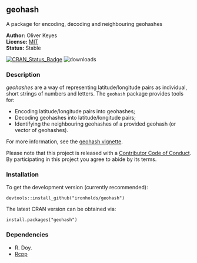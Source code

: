 ## geohash
A package for encoding, decoding and neighbouring geohashes

__Author:__ Oliver Keyes<br/>
__License:__ [MIT](http://opensource.org/licenses/MIT)<br/>
__Status:__ Stable

[![CRAN_Status_Badge](http://www.r-pkg.org/badges/version/geohash)](https://cran.r-project.org/package=geohash)
![downloads](http://cranlogs.r-pkg.org/badges/grand-total/geohash)

### Description

*geohashes* are a way of representing latitude/longitude pairs as individual,
short strings of numbers and letters. The <code>geohash</code> package provides
tools for:

* Encoding latitude/longitude pairs into geohashes;
* Decoding geohashes into latitude/longitude pairs;
* Identifying the neighbouring geohashes of a provided geohash (or vector of geohashes).

For more information, see the [geohash vignette](https://github.com/Ironholds/geohash/blob/master/vignettes/geohash.Rmd).

Please note that this project is released with a [Contributor Code of Conduct](https://github.com/Ironholds/geohash/blob/master/CONDUCT.md).
By participating in this project you agree to abide by its terms.

### Installation
    
To get the development version (currently recommended):

    devtools::install_github("ironholds/geohash")
    
The latest CRAN version can be obtained via:

    install.packages("geohash")

### Dependencies
* R. Doy.
* [Rcpp](https://cran.r-project.org/package=Rcpp)
